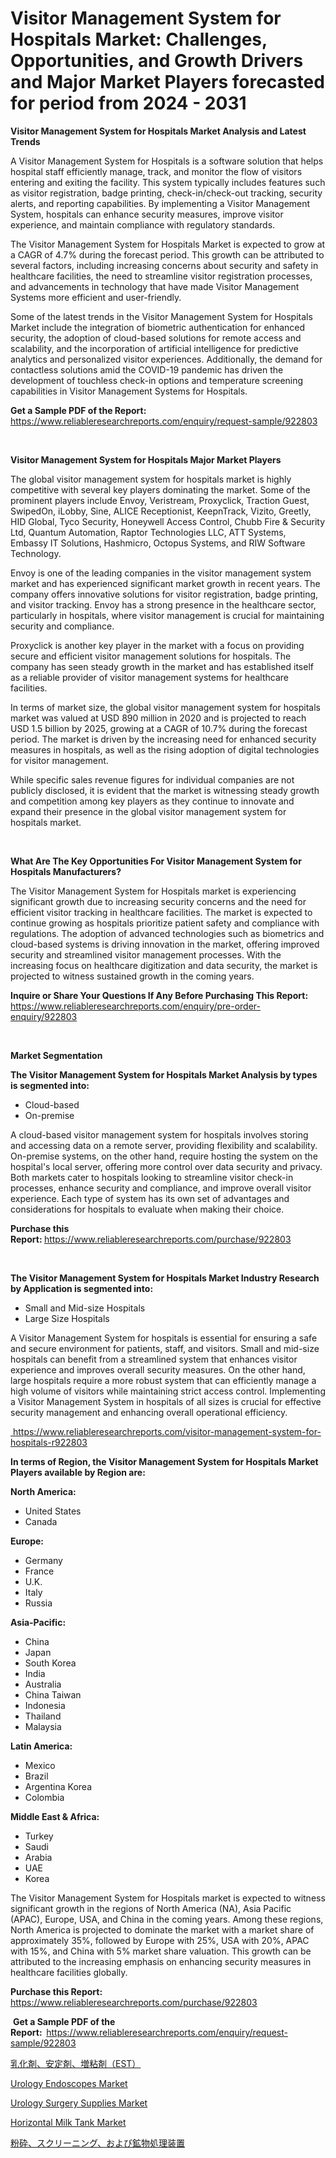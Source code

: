 <p><h1>Visitor Management System for Hospitals Market: Challenges, Opportunities, and Growth Drivers and Major Market Players forecasted for period from 2024 - 2031</h1></p><p><strong>Visitor Management System for Hospitals Market Analysis and Latest Trends</strong></p>
<p><p>A Visitor Management System for Hospitals is a software solution that helps hospital staff efficiently manage, track, and monitor the flow of visitors entering and exiting the facility. This system typically includes features such as visitor registration, badge printing, check-in/check-out tracking, security alerts, and reporting capabilities. By implementing a Visitor Management System, hospitals can enhance security measures, improve visitor experience, and maintain compliance with regulatory standards.</p><p>The Visitor Management System for Hospitals Market is expected to grow at a CAGR of 4.7% during the forecast period. This growth can be attributed to several factors, including increasing concerns about security and safety in healthcare facilities, the need to streamline visitor registration processes, and advancements in technology that have made Visitor Management Systems more efficient and user-friendly.</p><p>Some of the latest trends in the Visitor Management System for Hospitals Market include the integration of biometric authentication for enhanced security, the adoption of cloud-based solutions for remote access and scalability, and the incorporation of artificial intelligence for predictive analytics and personalized visitor experiences. Additionally, the demand for contactless solutions amid the COVID-19 pandemic has driven the development of touchless check-in options and temperature screening capabilities in Visitor Management Systems for Hospitals.</p></p>
<p><strong>Get a Sample PDF of the Report:&nbsp;</strong> <a href="https://www.reliableresearchreports.com/enquiry/request-sample/922803">https://www.reliableresearchreports.com/enquiry/request-sample/922803</a></p>
<p>&nbsp;</p>
<p><strong>Visitor Management System for Hospitals Major Market Players</strong></p>
<p><p>The global visitor management system for hospitals market is highly competitive with several key players dominating the market. Some of the prominent players include Envoy, Veristream, Proxyclick, Traction Guest, SwipedOn, iLobby, Sine, ALICE Receptionist, KeepnTrack, Vizito, Greetly, HID Global, Tyco Security, Honeywell Access Control, Chubb Fire & Security Ltd, Quantum Automation, Raptor Technologies LLC, ATT Systems, Embassy IT Solutions, Hashmicro, Octopus Systems, and RIW Software Technology.</p><p>Envoy is one of the leading companies in the visitor management system market and has experienced significant market growth in recent years. The company offers innovative solutions for visitor registration, badge printing, and visitor tracking. Envoy has a strong presence in the healthcare sector, particularly in hospitals, where visitor management is crucial for maintaining security and compliance.</p><p>Proxyclick is another key player in the market with a focus on providing secure and efficient visitor management solutions for hospitals. The company has seen steady growth in the market and has established itself as a reliable provider of visitor management systems for healthcare facilities.</p><p>In terms of market size, the global visitor management system for hospitals market was valued at USD 890 million in 2020 and is projected to reach USD 1.5 billion by 2025, growing at a CAGR of 10.7% during the forecast period. The market is driven by the increasing need for enhanced security measures in hospitals, as well as the rising adoption of digital technologies for visitor management.</p><p>While specific sales revenue figures for individual companies are not publicly disclosed, it is evident that the market is witnessing steady growth and competition among key players as they continue to innovate and expand their presence in the global visitor management system for hospitals market.</p></p>
<p>&nbsp;</p>
<p><strong>What Are The Key Opportunities For Visitor Management System for Hospitals Manufacturers?</strong></p>
<p><p>The Visitor Management System for Hospitals market is experiencing significant growth due to increasing security concerns and the need for efficient visitor tracking in healthcare facilities. The market is expected to continue growing as hospitals prioritize patient safety and compliance with regulations. The adoption of advanced technologies such as biometrics and cloud-based systems is driving innovation in the market, offering improved security and streamlined visitor management processes. With the increasing focus on healthcare digitization and data security, the market is projected to witness sustained growth in the coming years.</p></p>
<p><strong>Inquire or Share Your Questions If Any Before Purchasing This Report:</strong> <a href="https://www.reliableresearchreports.com/enquiry/pre-order-enquiry/922803">https://www.reliableresearchreports.com/enquiry/pre-order-enquiry/922803</a></p>
<p>&nbsp;</p>
<p><strong>Market Segmentation</strong></p>
<p><strong>The Visitor Management System for Hospitals Market Analysis by types is segmented into:</strong></p>
<p><ul><li>Cloud-based</li><li>On-premise</li></ul></p>
<p><p>A cloud-based visitor management system for hospitals involves storing and accessing data on a remote server, providing flexibility and scalability. On-premise systems, on the other hand, require hosting the system on the hospital's local server, offering more control over data security and privacy. Both markets cater to hospitals looking to streamline visitor check-in processes, enhance security and compliance, and improve overall visitor experience. Each type of system has its own set of advantages and considerations for hospitals to evaluate when making their choice.</p></p>
<p><strong>Purchase this Report:&nbsp;</strong><a href="https://www.reliableresearchreports.com/purchase/922803">https://www.reliableresearchreports.com/purchase/922803</a></p>
<p>&nbsp;</p>
<p><strong>The Visitor Management System for Hospitals Market Industry Research by Application is segmented into:</strong></p>
<p><ul><li>Small and Mid-size Hospitals</li><li>Large Size Hospitals</li></ul></p>
<p><p>A Visitor Management System for hospitals is essential for ensuring a safe and secure environment for patients, staff, and visitors. Small and mid-size hospitals can benefit from a streamlined system that enhances visitor experience and improves overall security measures. On the other hand, large hospitals require a more robust system that can efficiently manage a high volume of visitors while maintaining strict access control. Implementing a Visitor Management System in hospitals of all sizes is crucial for effective security management and enhancing overall operational efficiency.</p></p>
<p><a href="https://www.reliableresearchreports.com/visitor-management-system-for-hospitals-r922803">&nbsp;https://www.reliableresearchreports.com/visitor-management-system-for-hospitals-r922803</a></p>
<p><strong>In terms of Region, the Visitor Management System for Hospitals Market Players available by Region are:</strong></p>
<p>
    <p> <strong> North America: </strong>
        <ul>
            <li>United States</li>
            <li>Canada</li>
        </ul>
        </p> 
    <p> <strong> Europe: </strong>
        <ul>
            <li>Germany</li>
            <li>France</li>
            <li>U.K.</li>
            <li>Italy</li>
            <li>Russia</li>
        </ul>
        </p> 
    <p> <strong> Asia-Pacific: </strong>
        <ul>
            <li>China</li>
            <li>Japan</li>
            <li>South Korea</li>
            <li>India</li>
            <li>Australia</li>
            <li>China Taiwan</li>
            <li>Indonesia</li>
            <li>Thailand</li>
            <li>Malaysia</li>
        </ul>
        </p> 
    <p> <strong> Latin America: </strong>
        <ul>
            <li>Mexico</li>
            <li>Brazil</li>
            <li>Argentina Korea</li>
            <li>Colombia</li>
        </ul>
        </p> 
    <p> <strong> Middle East & Africa: </strong>
        <ul>
            <li>Turkey</li>
            <li>Saudi</li>
            <li>Arabia</li>
            <li>UAE</li>
            <li>Korea</li>
        </ul>
    </p>
    </p>
<p><p>The Visitor Management System for Hospitals market is expected to witness significant growth in the regions of North America (NA), Asia Pacific (APAC), Europe, USA, and China in the coming years. Among these regions, North America is projected to dominate the market with a market share of approximately 35%, followed by Europe with 25%, USA with 20%, APAC with 15%, and China with 5% market share valuation. This growth can be attributed to the increasing emphasis on enhancing security measures in healthcare facilities globally.</p></p>
<p><strong>Purchase this Report: </strong><a href="https://www.reliableresearchreports.com/purchase/922803">https://www.reliableresearchreports.com/purchase/922803</a></p>
<p>&nbsp;<strong>Get a Sample PDF of the Report:&nbsp;&nbsp;</strong><a href="https://www.reliableresearchreports.com/enquiry/request-sample/922803">https://www.reliableresearchreports.com/enquiry/request-sample/922803</a></p>
<p><strong></strong></p>
<p><p><a href="https://github.com/DwightHuels1/Market-Research-Report-List-2/blob/main/8909623173988.md">乳化剤、安定剤、増粘剤（EST）</a></p><p><a href="https://github.com/nicoletavirag/Market-Research-Report-List-4/blob/main/urology-endoscopes-market.md">Urology Endoscopes Market</a></p><p><a href="https://github.com/redneck06/Market-Research-Report-List-4/blob/main/urology-surgery-supplies-market.md">Urology Surgery Supplies Market</a></p><p><a href="https://issuu.com/reportprime-2/docs/horizontal-milk-tank-market-size-2030.pptx">Horizontal Milk Tank Market</a></p><p><a href="https://github.com/JanickJohns/Market-Research-Report-List-1/blob/main/4226275173989.md">粉砕、スクリーニング、および鉱物処理装置</a></p></p>